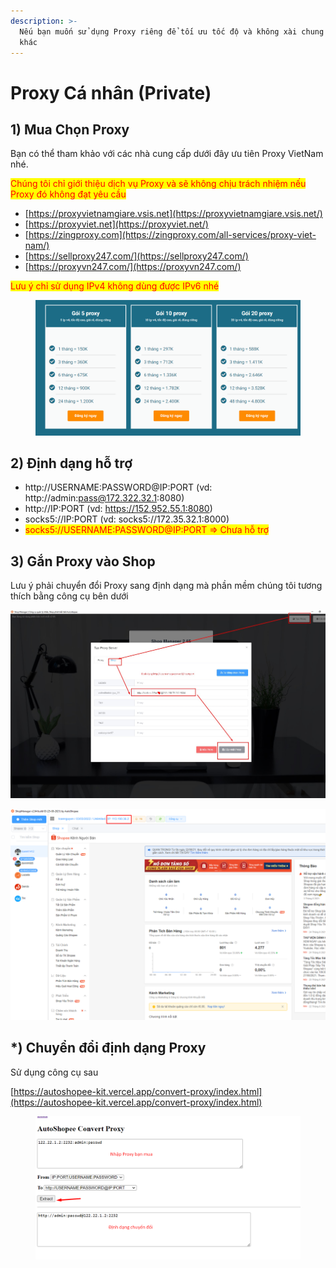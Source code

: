 ```yaml
---
description: >-
  Nếu bạn muốn sử dụng Proxy riêng để tối ưu tốc độ và không xài chung với người
  khác
---
```


# Proxy Cá nhân (Private)

## 1) Mua Chọn Proxy

Bạn có thể tham khảo với các nhà cung cấp dưới đây ưu tiên Proxy VietNam nhé.

<mark style="color:red;">Chúng tôi chỉ giới thiệu dịch vụ Proxy và sẽ không chịu trách nhiệm nếu Proxy đó không đạt yêu cầu</mark>

* [https://proxyvietnamgiare.vsis.net](https://proxyvietnamgiare.vsis.net/)
* [https://proxyviet.net](https://proxyviet.net/)
* [https://zingproxy.com](https://zingproxy.com/all-services/proxy-viet-nam/)
* [https://sellproxy247.com/](https://sellproxy247.com/)
* [https://proxyvn247.com/](https://proxyvn247.com/)

<mark style="color:red;">Lưu ý chỉ sử dụng IPv4 không dùng được IPv6 nhé</mark>

<figure><img src="../../../.gitbook/assets/image (336).png" alt=""><figcaption></figcaption></figure>

## 2) Định dạng hỗ trợ

* http://USERNAME:PASSWORD@IP:PORT (vd: http://admin:pass@172.322.32.1:8080)
* http://IP:PORT (vd: https://152.952.55.1:8080)
* socks5://IP:PORT (vd: socks5://172.35.32.1:8000)
* <mark style="color:red;">socks5://USERNAME:PASSWORD@IP:PORT => Chưa hỗ trợ</mark>

## 3) Gắn Proxy vào Shop

Lưu ý phải chuyển đổi Proxy sang định dạng mà phần mềm chúng tôi tương thích bằng công cụ bên dưới

![Dán Proxy vào Shop > Cập nhật](<../../../.gitbook/assets/image (138).png>)

![Kết quả](<../../../.gitbook/assets/image (139).png>)

## \*) Chuyển đổi định dạng Proxy

Sử dụng công cụ sau

[https://autoshopee-kit.vercel.app/convert-proxy/index.html](https://autoshopee-kit.vercel.app/convert-proxy/index.html)

<figure><img src="../../../.gitbook/assets/image (337).png" alt=""><figcaption></figcaption></figure>
